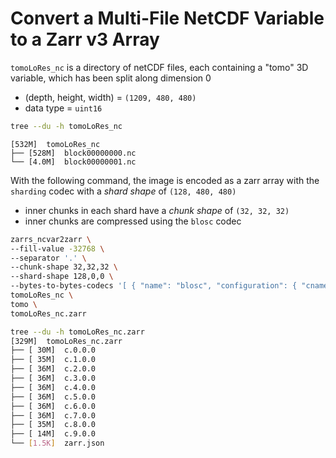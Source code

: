 # Convert a Multi-File NetCDF Variable to a Zarr v3 Array
`tomoLoRes_nc` is a directory of netCDF files, each containing a "tomo" 3D variable, which has been split along dimension 0
 - (depth, height, width) = `(1209, 480, 480)`
 - data type = `uint16`

```bash
tree --du -h tomoLoRes_nc
```
```text
[532M]  tomoLoRes_nc
├── [528M]  block00000000.nc
└── [4.0M]  block00000001.nc
```

With the following command, the image is encoded as a zarr array with the `sharding` codec with a *shard shape* of `(128, 480, 480)`
- inner chunks in each shard have a *chunk shape* of `(32, 32, 32)`
- inner chunks are compressed using the `blosc` codec

```bash
zarrs_ncvar2zarr \
--fill-value -32768 \
--separator '.' \
--chunk-shape 32,32,32 \
--shard-shape 128,0,0 \
--bytes-to-bytes-codecs '[ { "name": "blosc", "configuration": { "cname": "blosclz", "clevel": 9, "shuffle": "bitshuffle", "typesize": 2, "blocksize": 0 } } ]' \
tomoLoRes_nc \
tomo \
tomoLoRes_nc.zarr
```

```bash
tree --du -h tomoLoRes_nc.zarr
[329M]  tomoLoRes_nc.zarr
├── [ 30M]  c.0.0.0
├── [ 35M]  c.1.0.0
├── [ 36M]  c.2.0.0
├── [ 36M]  c.3.0.0
├── [ 36M]  c.4.0.0
├── [ 36M]  c.5.0.0
├── [ 36M]  c.6.0.0
├── [ 36M]  c.7.0.0
├── [ 35M]  c.8.0.0
├── [ 14M]  c.9.0.0
└── [1.5K]  zarr.json
```
